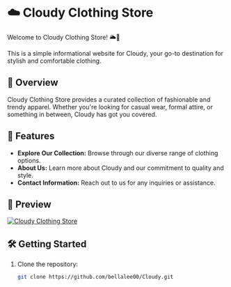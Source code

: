 # ☁️ Cloudy Clothing Store

Welcome to Cloudy Clothing Store! 🌥️👕

This is a simple informational website for Cloudy, your go-to destination for stylish and comfortable clothing.

## 🌟 Overview

Cloudy Clothing Store provides a curated collection of fashionable and trendy apparel. Whether you're looking for casual wear, formal attire, or something in between, Cloudy has got you covered.

## 🚀 Features

- **Explore Our Collection:** Browse through our diverse range of clothing options.
- **About Us:** Learn more about Cloudy and our commitment to quality and style.
- **Contact Information:** Reach out to us for any inquiries or assistance.

## 🎥 Preview

[![Cloudy Clothing Store](https://img.youtube.com/vi/xTfRI4a0350/maxresdefault.jpg)](https://youtu.be/xTfRI4a0350)

## 🛠️ Getting Started

1. Clone the repository:

   ```bash
   git clone https://github.com/bellalee00/Cloudy.git
